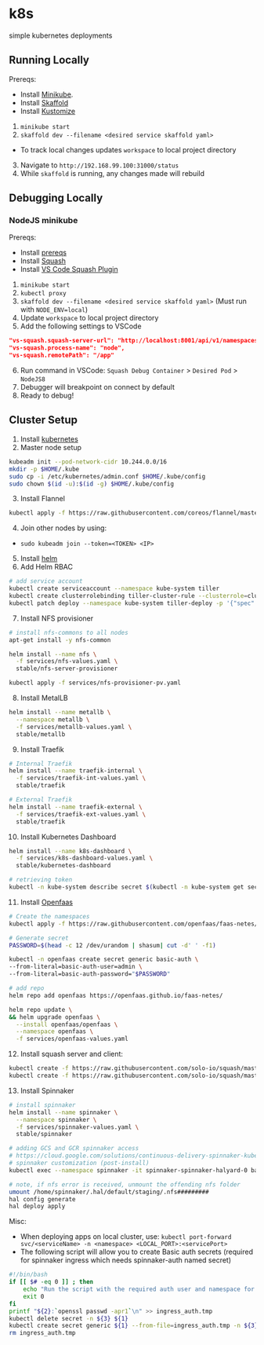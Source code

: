 # k8s
simple kubernetes deployments

## Running Locally

Prereqs:
* Install [Minikube](https://kubernetes.io/docs/setup/minikube/).
* Install [Skaffold](https://github.com/GoogleContainerTools/skaffold#installation)
* Install [Kustomize](https://github.com/kubernetes-sigs/kustomize/blob/master/INSTALL.md)

1. `minikube start`
2. `skaffold dev --filename <desired service skaffold yaml>`
  - To track local changes updates `workspace` to local project directory
3. Navigate to `http://192.168.99.100:31000/status`
4. While `skaffold` is running, any changes made will rebuild

## Debugging Locally

### NodeJS minikube

Prereqs:
* Install [prereqs](#running-locally)
* Install [Squash](https://github.com/solo-io/squash/tree/master/docs/install)
* Install [VS Code Squash Plugin](https://marketplace.visualstudio.com/items?itemName=ilevine.squash)
1. `minikube start`
2. `kubectl proxy`
3. `skaffold dev --filename <desired service skaffold yaml>` (Must run with `NODE_ENV=local`)
4. Update `workspace` to local project directory
5. Add the following settings to VSCode
```json
"vs-squash.squash-server-url": "http://localhost:8001/api/v1/namespaces/squash/services/squash-server:http-squash-api/proxy/api/v2",
"vs-squash.process-name": "node",
"vs-squash.remotePath": "/app"
```
6. Run command in VSCode: `Squash Debug Container` > `Desired Pod` > `NodeJS8`
7. Debugger will breakpoint on connect by default
8. Ready to debug!

## Cluster Setup

1. Install [kubernetes](https://kubernetes.io/docs/setup/independent/install-kubeadm/)
2. Master node setup
```sh
kubeadm init --pod-network-cidr 10.244.0.0/16
mkdir -p $HOME/.kube
sudo cp -i /etc/kubernetes/admin.conf $HOME/.kube/config
sudo chown $(id -u):$(id -g) $HOME/.kube/config
```
3. Install Flannel
```sh
kubectl apply -f https://raw.githubusercontent.com/coreos/flannel/master/Documentation/kube-flannel.yml
```
4. Join other nodes by using:
- `sudo kubeadm join --token=<TOKEN> <IP>`
5. Install [helm](https://docs.helm.sh/using_helm/#installing-helm)
6. Add Helm RBAC
```sh
# add service account
kubectl create serviceaccount --namespace kube-system tiller
kubectl create clusterrolebinding tiller-cluster-rule --clusterrole=cluster-admin --serviceaccount=kube-system:tiller
kubectl patch deploy --namespace kube-system tiller-deploy -p '{"spec":{"template":{"spec":{"serviceAccount":"tiller"}}}}'
```
7. Install NFS provisioner
```sh
# install nfs-commons to all nodes
apt-get install -y nfs-common

helm install --name nfs \
  -f services/nfs-values.yaml \
  stable/nfs-server-provisioner

kubectl apply -f services/nfs-provisioner-pv.yaml
```
8. Install MetalLB
```sh
helm install --name metallb \
  --namespace metallb \
  -f services/metallb-values.yaml \
  stable/metallb
```
9. Install Traefik
```sh
# Internal Traefik
helm install --name traefik-internal \
  -f services/traefik-int-values.yaml \
  stable/traefik

# External Traefik
helm install --name traefik-external \
  -f services/traefik-ext-values.yaml \
  stable/traefik
```
10. Install Kubernetes Dashboard
```sh
helm install --name k8s-dashboard \
  -f services/k8s-dashboard-values.yaml \
  stable/kubernetes-dashboard

# retrieving token
kubectl -n kube-system describe secret $(kubectl -n kube-system get secret | grep admin-user | awk '{print $1}')
```
11. Install [Openfaas](https://github.com/openfaas/faas-netes/tree/master/chart/openfaas#deploy-openfaas)
```sh
# Create the namespaces
kubectl apply -f https://raw.githubusercontent.com/openfaas/faas-netes/master/namespaces.yml

# Generate secret
PASSWORD=$(head -c 12 /dev/urandom | shasum| cut -d' ' -f1)

kubectl -n openfaas create secret generic basic-auth \
--from-literal=basic-auth-user=admin \
--from-literal=basic-auth-password="$PASSWORD"

# add repo
helm repo add openfaas https://openfaas.github.io/faas-netes/

helm repo update \
&& helm upgrade openfaas \
  --install openfaas/openfaas \
  --namespace openfaas \
  -f services/openfaas-values.yaml
```
12. Install squash server and client:
```sh
kubectl create -f https://raw.githubusercontent.com/solo-io/squash/master/contrib/kubernetes/squash-server.yml
kubectl create -f https://raw.githubusercontent.com/solo-io/squash/master/contrib/kubernetes/squash-client.yml
```
13. Install Spinnaker
```sh
# install spinnaker
helm install --name spinnaker \
  --namespace spinnaker \
  -f services/spinnaker-values.yaml \
  stable/spinnaker

# adding GCS and GCR spinnaker access
# https://cloud.google.com/solutions/continuous-delivery-spinnaker-kubernetes-engine
# spinnaker customization (post-install)
kubectl exec --namespace spinnaker -it spinnaker-spinnaker-halyard-0 bash

# note, if nfs error is received, unmount the offending nfs folder
umount /home/spinnaker/.hal/default/staging/.nfs#########
hal config generate
hal deploy apply
```

Misc:
- When deploying apps on local cluster, use: `kubectl port-forward svc/<serviceName> -n <namespace> <LOCAL_PORT>:<servicePort>`
- The following script will allow you to create Basic auth secrets (required for spinnaker ingress which needs spinnaker-auth named secret)
```sh
#!/bin/bash
if [[ $# -eq 0 ]] ; then
    echo "Run the script with the required auth user and namespace for the secret: ${0} [name] [user] [namespace]"
    exit 0
fi
printf "${2}:`openssl passwd -apr1`\n" >> ingress_auth.tmp
kubectl delete secret -n ${3} ${1}
kubectl create secret generic ${1} --from-file=ingress_auth.tmp -n ${3}
rm ingress_auth.tmp
```
